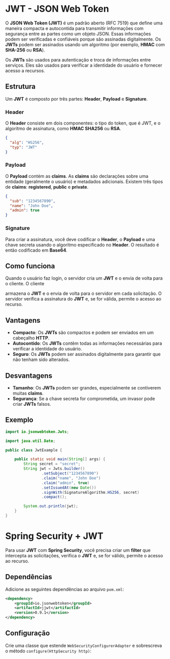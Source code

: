 # JWT - JSON Web Token

O **JSON Web Token (JWT)** é um padrão aberto (RFC 7519) que define uma maneira compacta e autocontida para transmitir informações com segurança entre as partes como um objeto JSON. Essas informações podem ser verificadas e confiáveis porque são assinadas digitalmente. Os **JWTs** podem ser assinados usando um algoritmo (por exemplo, **HMAC** com **SHA-256** ou **RSA**).

Os **JWTs** são usados para autenticação e troca de informações entre serviços. Eles são usados para verificar a identidade do usuário e fornecer acesso a recursos.

## Estrutura

Um **JWT** é composto por três partes: **Header**, **Payload** e **Signature**.

### Header

O **Header** consiste em dois componentes: o tipo do token, que é JWT, e o algoritmo de assinatura, como **HMAC SHA256** ou **RSA**.

```json
{
  "alg": "HS256",
  "typ": "JWT"
}
```

### Payload

O **Payload** contém as **claims**. As **claims** são declarações sobre uma entidade (geralmente o usuário) e metadados adicionais. Existem três tipos de **claims**: **registered**, **public** e **private**.

```json
{
  "sub": "1234567890",
  "name": "John Doe",
  "admin": true
}
```

### Signature

Para criar a assinatura, você deve codificar o **Header**, o **Payload** e uma chave secreta usando o algoritmo especificado no **Header**. O resultado é então codificado em **Base64**.

## Como funciona

Quando o usuário faz login, o servidor cria um **JWT** e o envia de volta para o cliente. O cliente

armazena o **JWT** e o envia de volta para o servidor em cada solicitação. O servidor verifica a assinatura do **JWT** e, se for válida, permite o acesso ao recurso.

## Vantagens

- **Compacto**: Os **JWTs** são compactos e podem ser enviados em um cabeçalho **HTTP**.
- **Autocontido**: Os **JWTs** contêm todas as informações necessárias para verificar a identidade do usuário.
- **Seguro**: Os **JWTs** podem ser assinados digitalmente para garantir que não tenham sido alterados.

## Desvantagens

- **Tamanho**: Os **JWTs** podem ser grandes, especialmente se contiverem muitas **claims**.
- **Segurança**: Se a chave secreta for comprometida, um invasor pode criar **JWTs** falsos.

## Exemplo

```java
import io.jsonwebtoken.Jwts;

import java.util.Date;

public class JwtExample {

    public static void main(String[] args) {
        String secret = "secret";
        String jwt = Jwts.builder()
                .setSubject("1234567890")
                .claim("name", "John Doe")
                .claim("admin", true)
                .setIssuedAt(new Date())
                .signWith(SignatureAlgorithm.HS256, secret)
                .compact();

        System.out.println(jwt);
    }
}
```

# Spring Security + JWT

Para usar **JWT** com **Spring Security**, você precisa criar um **filter** que intercepta as solicitações, verifica o **JWT** e, se for válido, permite o acesso ao recurso.

## Dependências

Adicione as seguintes dependências ao arquivo `pom.xml`:

```xml
<dependency>
    <groupId>io.jsonwebtoken</groupId>
    <artifactId>jjwt</artifactId>
    <version>0.9.1</version>
</dependency>
```

## Configuração

Crie uma classe que estende `WebSecurityConfigurerAdapter` e sobrescreva o método `configure(HttpSecurity http)`:
